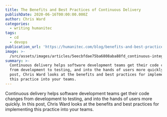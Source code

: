 ```yaml
---
title: The Benefits and Best Practices of Continuous Delivery
publishDate: 2020-06-16T00:00:00.000Z
author: Chris Ward
categories:
  - writing humanitec
tags:
  - cd
  - devops
publication_url: 'https://humanitec.com/blog/benefits-and-best-practices-of-continuous-delivery'
image: >-
  /src/assets/images/articles/5eecbfdae75ba6808aba88fd_continuous-integration-vs-continuous-delivery-vs-continuous-deployment-humanitec.png
summary: >-
  Continuous delivery helps software development teams get their code changes
  from development to testing, and into the hands of users more quickly. In this
  post, Chris Ward looks at the benefits and best practices for implementing
  this practice into your teams.
---
```

Continuous delivery helps software development teams get their code changes from development to testing, and into the hands of users more quickly. In this post, Chris Ward looks at the benefits and best practices for implementing this practice into your teams.
